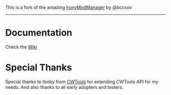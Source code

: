 This is a fork of the amazing [IronyModManager](https://github.com/bcssov/IronyModManager) by @bccsov

-----------------------------------------------------------------------------------------------------
# Documentation
Check the [Wiki](https://github.com/bcssov/IronyModManager/wiki)

# Special Thanks
Special thanks to tboby from [CWTools](https://github.com/tboby/cwtools) for extending CWTools API for my needs. And also thanks to all early adopters and testers.
